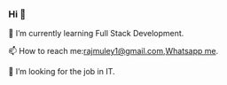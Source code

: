 ### Hi 👋
🌱 I’m currently learning Full Stack Development.

📫 How to reach me:rajmuley1@gmail.com,[Whatsapp me](https://wa.me/919405941894).

👯 I’m looking for the job in IT.

<!--
**rajmuley/rajmuley** is a ✨ _special_ ✨ repository because its `README.md` (this file) appears on your GitHub profile.

Here are some ideas to get you started:

- 🔭 I’m currently working on ...
- 🌱 I’m currently learning ...
-
- 🤔 I’m looking for help with ...
- 💬 Ask me about ...
-  ...
- 😄 Pronouns: ...
- ⚡ Fun fact: ...
-->
